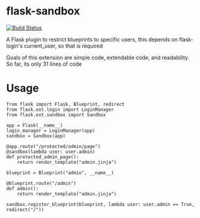 flask-sandbox
=============

[![Build Status](https://travis-ci.org/kageurufu/flask-sandbox.png?branch=master)](https://travis-ci.org/kageurufu/flask-sandbox)

A Flask plugin to restrict blueprints to specific users, this depends on flask-login's current_user, so that is required

Goals of this extension are simple code, extendable code, and readability. So far, its only 31 lines of code


Usage
=====

    from flask import Flask, Blueprint, redirect
    from flask.ext.login import LoginManager
    from flask.ext.sandbox import Sandbox

    app = Flask(__name__)
    login_manager = LoginManager(app)
    sandbox = Sandbox(app)

    @app.route("/protected/admin/page")
    @sandbox(lambda user: user.admin)
    def protected_admin_page():
        return render_template("admin.jinja")

    blueprint = Blueprint("admin", __name__)

    @blueprint.route("/admin")
    def admin():
        return render_template("admin.jinja")

    sandbox.register_blueprint(blueprint, lambda user: user.admin == True, redirect("/"))